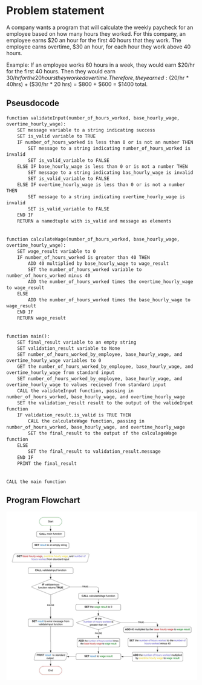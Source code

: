 # Problem statement

A company wants a program that will calculate the weekly paycheck for an employee based on how many hours they worked. For this company, an employee earns $20 an hour for the first 40 hours that they work. The employee earns overtime, $30 an hour, for each hour they work above 40 hours.

Example: If an employee works 60 hours in a week, they would earn $20/hr for the first 40 hours. Then they would earn $30/hr for the 20 hours they worked overtime. Therefore, they earned: ($20/hr * 40hrs) + ($30/hr * 20 hrs) = $800 + $600 = $1400 total.

## Pseusdocode

```
function validateInput(number_of_hours_worked, base_hourly_wage, overtime_hourly_wage):
    SET message variable to a string indicating success
    SET is_valid variable to TRUE
    IF number_of_hours_worked is less than 0 or is not an number THEN
        SET message to a string indicating number_of_hours_worked is invalid
        SET is_valid_variable to FALSE
    ELSE IF base_hourly_wage is less than 0 or is not a number THEN
        SET message to a string indicating bas_hourly_wage is invalid
        SET is_valid_variable to FALSE
    ELSE IF overtime_hourly_wage is less than 0 or is not a number THEN
        SET message to a string indicating overtime_hourly_wage is invalid
        SET is_valid_variable to FALSE
    END IF
    RETURN a namedtuple with is_valid and message as elements


function calculateWage(number_of_hours_worked, base_hourly_wage, overtime_hourly_wage):
    SET wage_result variable to 0
    IF number_of_hours_worked is greater than 40 THEN
        ADD 40 multiplied by base_hourly_wage to wage_result
        SET the number_of_hours_worked variable to number_of_hours_worked minus 40
        ADD the number_of_hours_worked times the overtime_hourly_wage to wage_result
    ELSE
        ADD the number_of_hours_worked times the base_hourly_wage to wage_result
    END IF
    RETURN wage_result


function main():
    SET final_result variable to an empty string
    SET validation_result variable to None
    SET number_of_hours_worked_by_employee, base_hourly_wage, and overtime_hourly_wage variables to 0
    GET the number_of_hours_worked_by_employee, base_hourly_wage, and overtime_hourly_wage from standard input
    SET number_of_hours_worked_by_employee, base_hourly_wage, and overtime_hourly_wage to values recieved from standard input
    CALL the validateInput function, passing in number_of_hours_worked, base_hourly_wage, and overtime_hourly_wage
    SET the validation_result result to the output of the valideInput function
    IF validation_result.is_valid is TRUE THEN
        CALL the calculateWage function, passing in number_of_hours_worked, base_hourly_wage, and overtime_hourly_wage
        SET the final_result to the output of the calculageWage function
    ELSE
        SET the final_result to validation_result.message
    END IF
    PRINT the final_result


CALL the main function
```

## Program Flowchart

![Flow Chart](WeeklyWageFlowchart.jpeg)